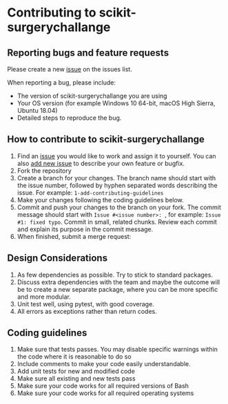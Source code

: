 



# Contributing to scikit-surgerychallange


## Reporting bugs and feature requests

Please create a new [issue](https://github.com/UCL/scikit-surgerychallenge/issues/new) on the issues list.

When reporting a bug, please include:
* The version of scikit-surgerychallange you are using
* Your OS version (for example Windows 10 64-bit, macOS High Sierra, Ubuntu 18.04)
* Detailed steps to reproduce the bug.

## How to contribute to scikit-surgerychallange

1. Find an [issue](https://github.com/UCL/scikit-surgerychallenge/issues) you would like to work and assign it to yourself. You can also [add new issue](https://github.com/UCL/scikit-surgerychallenge/issues/new) to describe your own feature or bugfix.
1. Fork the repository
4. Create a branch for your changes. The branch name should start with the issue number, followed by hyphen separated words describing the issue. For example: `1-add-contributing-guidelines`
5. Make your changes following the coding guidelines below.
6. Commit and push your changes to the branch on your fork. The commit message should start with `Issue #<issue number>: `, for example: `Issue #1: fixed typo`. Commit in small, related chunks. Review each commit and explain its purpose in the commit message.
7. When finished, submit a merge request: 

## Design Considerations

1. As few dependencies as possible. Try to stick to standard packages.
2. Discuss extra dependencies with the team and maybe the outcome will be to create a new separate package, where you can be more specific and more modular.
3. Unit test well, using pytest, with good coverage.
4. All errors as exceptions rather than return codes.


## Coding guidelines

1. Make sure that tests passes. You may disable specific warnings within the code where it is reasonable to do so
2. Include comments to make your code easily understandable.
3. Add unit tests for new and modified code
4. Make sure all existing and new tests pass
5. Make sure your code works for all required versions of Bash
6. Make sure your code works for all required operating systems
